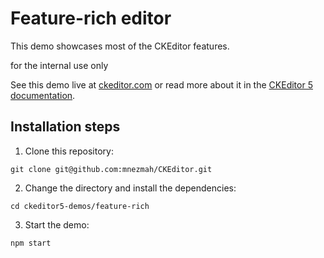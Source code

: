 # Feature-rich editor

This demo showcases most of the CKEditor features.

for the internal use only

See this demo live at [ckeditor.com](http://ckeditor.com/ckeditor-5/demo/feature-rich/) or read more about it in the [CKEditor 5 documentation](https://ckeditor.com/docs/ckeditor5/latest/examples/builds-custom/full-featured-editor.html).

## Installation steps

1. Clone this repository:

```shell
git clone git@github.com:mnezmah/CKEditor.git
```

2. Change the directory and install the dependencies:

```shell
cd ckeditor5-demos/feature-rich
```

3. Start the demo:

```shell
npm start
```